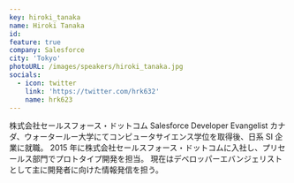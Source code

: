 ```yaml
---
key: hiroki_tanaka
name: Hiroki Tanaka
id: 
feature: true
company: Salesforce
city: 'Tokyo'
photoURL: /images/speakers/hiroki_tanaka.jpg
socials:
  - icon: twitter
    link: 'https://twitter.com/hrk632'
    name: hrk623
---
```

株式会社セールスフォース・ドットコム Salesforce Developer Evangelist
カナダ、ウォータールー大学にてコンピュータサイエンス学位を取得後、日系 SI 企業に就職。
2015 年に株式会社セールスフォース・ドットコムに入社し、プリセールス部門でプロトタイプ開発を担当。
現在はデベロッパーエバンジェリストとして主に開発者に向けた情報発信を担う。